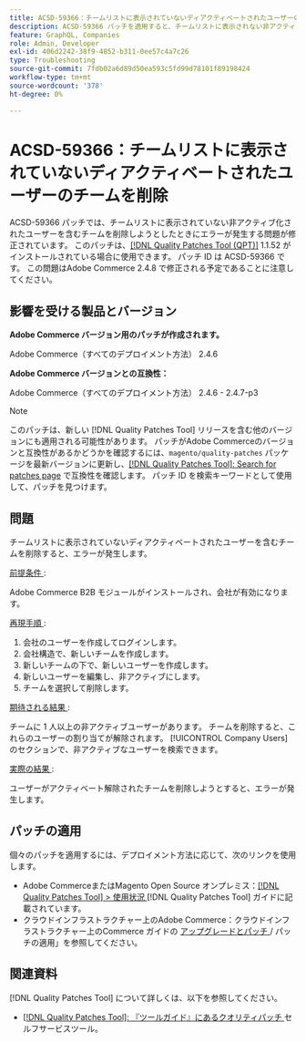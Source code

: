 ```yaml
---
title: ACSD-59366：チームリストに表示されていないディアクティベートされたユーザーのチームを削除
description: ACSD-59366 パッチを適用すると、チームリストに表示されない非アクティブ化されたユーザーを含むチームを削除しようとしたときにエラーが発生するAdobe Commerceの問題を修正できます。
feature: GraphQL, Companies
role: Admin, Developer
exl-id: 406d2242-38f9-4852-b311-0ee57c4a7c26
type: Troubleshooting
source-git-commit: 7fdb02a6d89d50ea593c5fd99d78101f89198424
workflow-type: tm+mt
source-wordcount: '378'
ht-degree: 0%

---
```


# ACSD-59366：チームリストに表示されていないディアクティベートされたユーザーのチームを削除

ACSD-59366 パッチでは、チームリストに表示されていない非アクティブ化されたユーザーを含むチームを削除しようとしたときにエラーが発生する問題が修正されています。 このパッチは、[[!DNL Quality Patches Tool (QPT)]](/help/tools/quality-patches-tool/quality-patches-tool-to-self-serve-quality-patches.md) 1.1.52 がインストールされている場合に使用できます。 パッチ ID は ACSD-59366 です。 この問題はAdobe Commerce 2.4.8 で修正される予定であることに注意してください。

## 影響を受ける製品とバージョン

**Adobe Commerce バージョン用のパッチが作成されます。**

Adobe Commerce（すべてのデプロイメント方法） 2.4.6

**Adobe Commerce バージョンとの互換性：**

Adobe Commerce（すべてのデプロイメント方法） 2.4.6 - 2.4.7-p3

>[!NOTE]
>
>このパッチは、新しい [!DNL Quality Patches Tool] リリースを含む他のバージョンにも適用される可能性があります。 パッチがAdobe Commerceのバージョンと互換性があるかどうかを確認するには、`magento/quality-patches` パッケージを最新バージョンに更新し、[[!DNL Quality Patches Tool]: Search for patches page](https://experienceleague.adobe.com/tools/commerce-quality-patches/index.html) で互換性を確認します。 パッチ ID を検索キーワードとして使用して、パッチを見つけます。

## 問題

チームリストに表示されていないディアクティベートされたユーザーを含むチームを削除すると、エラーが発生します。

<u> 前提条件 </u>:

Adobe Commerce B2B モジュールがインストールされ、会社が有効になります。

<u> 再現手順 </u>:

1. 会社のユーザーを作成してログインします。
1. 会社構造で、新しいチームを作成します。
1. 新しいチームの下で、新しいユーザーを作成します。
1. 新しいユーザーを編集し、非アクティブにします。
1. チームを選択して削除します。

<u> 期待される結果 </u>:

チームに 1 人以上の非アクティブユーザーがあります。 チームを削除すると、これらのユーザーの割り当てが解除されます。 [!UICONTROL Company Users] のセクションで、非アクティブなユーザーを検索できます。

<u> 実際の結果 </u>:

ユーザーがアクティベート解除されたチームを削除しようとすると、エラーが発生します。

## パッチの適用

個々のパッチを適用するには、デプロイメント方法に応じて、次のリンクを使用します。

* Adobe CommerceまたはMagento Open Source オンプレミス：[[!DNL Quality Patches Tool] > 使用状況 ](/help/tools/quality-patches-tool/usage.md)[!DNL Quality Patches Tool] ガイドに記載されています。
* クラウドインフラストラクチャー上のAdobe Commerce：クラウドインフラストラクチャー上のCommerce ガイドの [ アップグレードとパッチ ](https://experienceleague.adobe.com/docs/commerce-cloud-service/user-guide/develop/upgrade/apply-patches.html)/ パッチの適用」を参照してください。

## 関連資料

[!DNL Quality Patches Tool] について詳しくは、以下を参照してください。

* [[!DNL Quality Patches Tool]: 『ツールガイド』にあるクオリティパッチ ](/help/tools/quality-patches-tool/quality-patches-tool-to-self-serve-quality-patches.md) セルフサービスツール。
